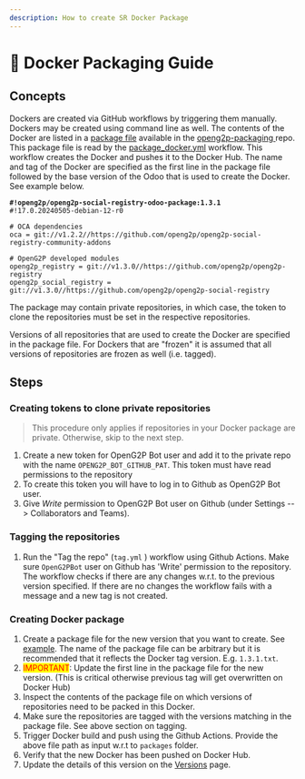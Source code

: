 ```yaml
---
description: How to create SR Docker Package
---
```


# 📘 Docker Packaging Guide

## Concepts

Dockers are created via GitHub workflows by triggering them manually. Dockers may be created using command line as well. The contents of the Docker are listed in a [package file](https://github.com/OpenG2P/openg2p-packaging/tree/main/packaging/packages/) available in the [openg2p-packaging ](https://github.com/OpenG2P/openg2p-packaging)repo. This package file is read by the [package\_docker.yml](https://github.com/OpenG2P/openg2p-packaging/blob/main/.github/workflows/package\_docker.yml) workflow. This workflow creates the Docker and pushes it to the Docker Hub.  The name and tag of the Docker are specified as the first line in the package file followed by the base version of the Odoo that is used to create the Docker. See example below.

<pre><code><strong>#!openg2p/openg2p-social-registry-odoo-package:1.3.1
</strong>#!17.0.20240505-debian-12-r0

# OCA dependencies
oca = git://v1.2.2//https://github.com/openg2p/openg2p-social-registry-community-addons

# OpenG2P developed modules
openg2p_registry = git://v1.3.0//https://github.com/openg2p/openg2p-registry
openg2p_social_registry = git://v1.3.0//https://github.com/openg2p/openg2p-social-registry
</code></pre>

The package may contain private repositories, in which case, the token to clone the repositories must be set in the respective repositories.

Versions of all repositories that are used to create the Docker are specified in the package file. For Dockers that are "frozen" it is assumed that all versions of repositories are frozen as well (i.e. tagged).&#x20;

## Steps

### Creating tokens to clone private repositories

> This procedure only applies if repositories in your Docker package are private. Otherwise, skip to the next step.

1. Create a new token for OpenG2P Bot user and add it to the private repo with the name `OPENG2P_BOT_GITHUB_PAT`. This token must have read permissions to the repository
2. To create this token you will have to log in to Github as OpenG2P Bot user.
3. Give _Write_ permission to OpenG2P Bot user on Github (under Settings --> Collaborators and Teams).

### Tagging the repositories

1. Run the "Tag the repo" (`tag.yml` ) workflow using Github Actions.  Make sure `OpenG2PBot` user on Github has 'Write' permission to the repository. The workflow checks if there are any changes w.r.t. to the previous version specified. If there are no changes the workflow fails with a message and a new tag is not created.

### Creating Docker package

1. Create a package file for the new version that you want to create.  See [example](https://github.com/OpenG2P/openg2p-packaging/blob/main/packaging/packages/social-registry/1.3.1.txt). The name of the package file can be arbitrary but it is recommended that it reflects the Docker tag version.  E.g. `1.3.1.txt`.
2. <mark style="color:red;">IMPORTANT</mark>: Update the first line in the package file for the new version.  (This is critical otherwise previous tag will get overwritten on Docker Hub)
3. Inspect the contents of the package file on which versions of repositories need to be packed in this Docker.
4. Make sure the repositories are tagged with the versions matching in the package file.  See above section on tagging.
5. Trigger Docker build and push using the Github Actions.  Provide the above file path as input w.r.t to `packages` folder.
6. Verify that the new Docker has been pushed on Docker Hub.
7. Update the details of this version on the [Versions](../versions.md) page.

